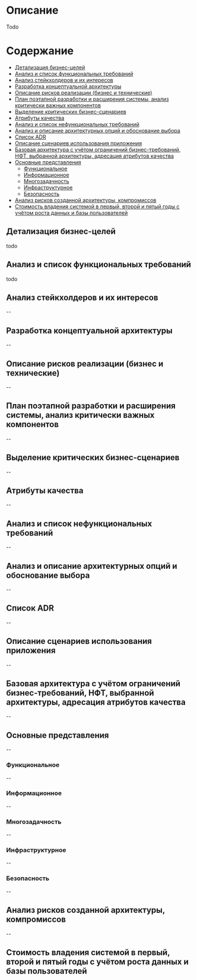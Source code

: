 # Описание

Todo

# Содержание
- [Детализация бизнес-целей](#bn_details)
- [Анализ и список функциональных требований](#funk_req)
- [Анализ стейкхолдеров и их интересов](#stakeholders)
- [Разработка концептуальной архитектуры](#arch_concept)
- [Описание рисков реализации (бизнес и технические)](#risks)
- [План поэтапной разработки и расширения системы, анализ критически важных компонентов](#steps)
- [Выделение критических бизнес-сценариев](#business_critical)
- [Атрибуты качества](#qa)
- [Анализ и список нефункциональных требований](#nfr)
- [Анализ и описание архитектурных опций и обоснование выбора](#arch_option)
- [Список ADR](#adrs)
- [Описание сценариев использования приложения](#use_cases)
- [Базовая архитектура с учётом ограничений бизнес-требований, НФТ, выбранной архитектуры, адресация атрибутов качества](#basic_arch)
- [Основные представления](#views)
    - [Функциональное](#funk_views)
    - [Информационное](#info_views)
    - [Многозадачность](#concurency_views)
    - [Инфраструктурное](#infra_views)
    - [Безопасность](#security_views)
- [Анализ рисков созданной архитектуры, компромиссов](#compromises)
- [Стоимость владения системой в первый, второй и пятый годы с учётом роста данных и базы пользователей](#cost)

## Детализация бизнес-целей <a name="bn_details"></a>
todo

## Анализ и список функциональных требований <a name="funk_req"></a>
todo

## Анализ стейкхолдеров и их интересов <a name="stakeholders"></a>
--

## Разработка концептуальной архитектуры <a name="arch_concept"></a>
--

## Описание рисков реализации (бизнес и технические) <a name="risks"></a>
--

## План поэтапной разработки и расширения системы, анализ критически важных компонентов <a name="steps"></a>
--

## Выделение критических бизнес-сценариев <a name="business_critical"></a>
--

## Атрибуты качества <a name="qa"></a>
--

## Анализ и список нефункциональных требований <a name="nfr"></a>
--

## Анализ и описание архитектурных опций и обоснование выбора <a name="arch_option"></a>
--

## Список ADR <a name="adrs"></a>
--

## Описание сценариев использования приложения <a name="use_cases"></a>
--

## Базовая архитектура с учётом ограничений бизнес-требований, НФТ, выбранной архитектуры, адресация атрибутов качества <a name="basic_arch"></a>
--

## Основные представления <a name="views"></a>
--

### Функциональное <a name="funk_views"></a>
--
### Информационное <a name="info_views"></a>
--
### Многозадачность <a name="concurency_views"></a>
--
### Инфраструктурное <a name="infra_views"></a>
--
### Безопасность <a name="security_views"></a>
--

## Анализ рисков созданной архитектуры, компромиссов <a name="compromises"></a>
--

## Стоимость владения системой в первый, второй и пятый годы с учётом роста данных и базы пользователей <a name="cost"></a>